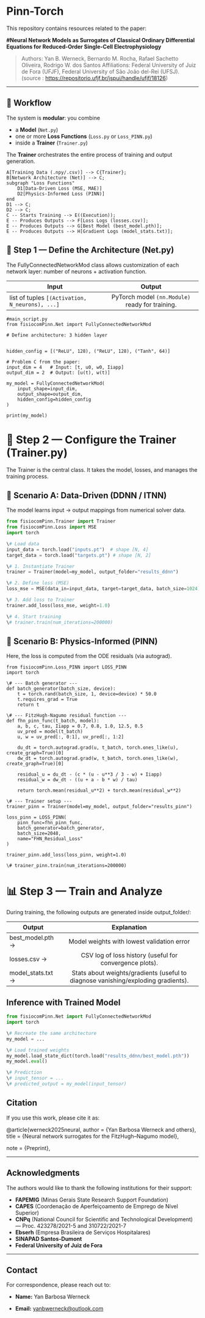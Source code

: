 # Pinn-Torch

This repository contains resources related to the paper:

**#Neural Network Models as Surrogates of Classical Ordinary Differential Equations for Reduced-Order Single-Cell Electrophysiology**
>Authors: Yan B. Werneck, Bernardo M. Rocha, Rafael Sachetto Oliveira, Rodrigo W. dos Santos
Affiliations: Federal University of Juiz de Fora (UFJF), Federal University of São João del-Rei (UFSJ).
(source : https://repositorio.ufjf.br/jspui/handle/ufjf/18126)
---

## 🚀 Workflow

The system is **modular**: you combine
- a **Model** (`Net.py`)
- one or more **Loss Functions** (`Loss.py` or `Loss_PINN.py`)
- inside a **Trainer** (`Trainer.py`)

The **Trainer** orchestrates the entire process of training and output generation.


    A[Training Data (.npy/.csv)] --> C{Trainer};
    B[Network Architecture (Net)] --> C;
    subgraph "Loss Functions"
        D1[Data-Driven Loss (MSE, MAE)]
        D2[Physics-Informed Loss (PINN)]
    end
    D1 --> C;
    D2 --> C;
    C -- Starts Training --> E((Execution));
    E -- Produces Outputs --> F[Loss Logs (losses.csv)];
    E -- Produces Outputs --> G[Best Model (best_model.pth)];
    E -- Produces Outputs --> H[Gradient Logs (model_stats.txt)];


## 🧩 Step 1 — Define the Architecture (Net.py) ##

The FullyConnectedNetworkMod class allows customization of each network layer: number of neurons + activation function.


| Input         | Output        |
| ------------- |:-------------:|
| list of tuples `[(Activation, N_neurons), ...]`  | PyTorch model `(nn.Module)` ready for training.     |


```
#main_script.py
from fisiocomPinn.Net import FullyConnectedNetworkMod

# Define architecture: 3 hidden layer


hidden_config = [("ReLU", 128), ("ReLU", 128), ("Tanh", 64)]

# Problem C from the paper:
input_dim = 4   # Input: [t, u0, w0, Iiapp]
output_dim = 2  # Output: [u(t), w(t)]

my_model = FullyConnectedNetworkMod(
    input_shape=input_dim,
    output_shape=output_dim,
    hidden_config=hidden_config
)

print(my_model)

```


# 🎯 Step 2 — Configure the Trainer (Trainer.py) #

The Trainer is the central class. It takes the model, losses, and manages the training process.

## 🔹 Scenario A: Data-Driven (DDNN / ITNN) ##

The model learns input → output mappings from numerical solver data.

```python
from fisiocomPinn.Trainer import Trainer
from fisiocomPinn.Loss import MSE
import torch

\# Load data
input_data = torch.load("inputs.pt")  # shape [N, 4]
target_data = torch.load("targets.pt") # shape [N, 2]

\# 1. Instantiate Trainer
trainer = Trainer(model=my_model, output_folder="results_ddnn")

\# 2. Define loss (MSE)
loss_mse = MSE(data_in=input_data, target=target_data, batch_size=1024)

\# 3. Add loss to Trainer
trainer.add_loss(loss_mse, weight=1.0)

\# 4. Start training
\# trainer.train(num_iterations=200000)
```

## 🔹 Scenario B: Physics-Informed (PINN) ##

Here, the loss is computed from the ODE residuals (via autograd).

```from fisiocomPinn.Trainer import Trainer
from fisiocomPinn.Loss_PINN import LOSS_PINN
import torch

\# --- Batch generator ---
def batch_generator(batch_size, device):
    t = torch.rand(batch_size, 1, device=device) * 50.0
    t.requires_grad = True
    return t

\# --- FitzHugh-Nagumo residual function ---
def fhn_pinn_func(t_batch, model):
    a, b, c, tau, Iiapp = 0.7, 0.8, 1.0, 12.5, 0.5
    uv_pred = model(t_batch)
    u, w = uv_pred[:, 0:1], uv_pred[:, 1:2]

    du_dt = torch.autograd.grad(u, t_batch, torch.ones_like(u), create_graph=True)[0]
    dw_dt = torch.autograd.grad(w, t_batch, torch.ones_like(w), create_graph=True)[0]

    residual_u = du_dt - (c * (u - u**3 / 3 - w) + Iiapp)
    residual_w = dw_dt - ((u + a - b * w) / tau)

    return torch.mean(residual_u**2) + torch.mean(residual_w**2)

\# --- Trainer setup ---
trainer_pinn = Trainer(model=my_model, output_folder="results_pinn")

loss_pinn = LOSS_PINN(
    pinn_func=fhn_pinn_func,
    batch_generator=batch_generator,
    batch_size=2048,
    name="FHN_Residual_Loss"
)

trainer_pinn.add_loss(loss_pinn, weight=1.0)

\# trainer_pinn.train(num_iterations=200000)
```

# 📊 Step 3 — Train and Analyze #

During training, the following outputs are generated inside output_folder/:

|Output       |Explanation       |
| ------------- |:-------------:|
| best_model.pth   →    | Model weights with lowest validation error      |
| losses.csv → | CSV log of loss history (useful for convergence plots).|
|model_stats.txt  → | Stats about weights/gradients (useful to diagnose vanishing/exploding gradients).|


## Inference with Trained Model ##
```python
from fisiocomPinn.Net import FullyConnectedNetworkMod
import torch

\# Recreate the same architecture
my_model = ...

\# Load trained weights
my_model.load_state_dict(torch.load("results_ddnn/best_model.pth"))
my_model.eval()

\# Prediction
\# input_tensor = ...
\# predicted_output = my_model(input_tensor)
```


<!-- ## 📖 Abstract

Electrophysiology modeling plays a crucial role in non-invasive diagnostics and in advancing our understanding of cardiac and brain function. Traditional methods rely on solving systems of **ordinary differential equations (ODEs)**, which are computationally expensive.

This study explores **neural networks as differentiable surrogate models** for electrophysiology simulations, using the **FitzHugh–Nagumo (FHN)** model as a case study. Three surrogate strategies are investigated:

- **Data-Driven Neural Networks (DDNNs):** trained directly on numerical solutions.
- **Physics-Informed Neural Networks (PINNs):** integrate ODE constraints into the loss function.
- **Iterative Neural Networks (ITNNs):** learn discrete update rules for advancing system states.

With **TensorRT optimization**, surrogates achieve up to **1.8× speedup** compared to optimized CUDA solvers, with minimal accuracy loss.

---

## ⚙️ Methodology

- **Base model:** FitzHugh–Nagumo (FHN), describing excitable cell dynamics.
- **Problem settings:**
  - **A:** solution depends only on time `t`.
  - **B:** adds initial conditions `(u0, w0)`.
  - **C:** adds external current `Iiapp`.
- **Data generation:** Euler method with 0.01 ms time step.
- **Training sets:** 1k, 10k, and 100k samples.
- **Hardware:** NVIDIA RTX 4070 GPU + Intel i5-12400F CPU.
- **Optimization:** TensorRT for GPU-accelerated inference.

---

## 📊 Results

- **DDNNs** → best accuracy in data-rich scenarios, robust and faster to train.
- **PINNs** → effective only in data-scarce scenarios, but ~2× higher training cost.
- **ITNNs** → prone to instability due to error accumulation across iterations.

➡️ **Conclusion:**
- DDNNs are the most practical surrogates when sufficient data can be generated.
- PINNs help when data is scarce, but add computational overhead.
- ITNNs face limitations in long-term stability.

---

## 🚀 Applications

- **Digital twins** for personalized cardiology and neurology.
- **Real-time simulations** for clinical decision support.
- **Differentiable AI pipelines** for scientific computing.

--- -->


## Citation

If you use this work, please cite it as:

@article{werneck2025neural,
author = {Yan Barbosa Werneck and others},
title = {Neural network surrogates for the FitzHugh–Nagumo model},
<!-- year = {2025}, -->
<!-- journal = {To be updated}, -->
note = {Preprint},
<!-- url = {https://arxiv.org/abs/xxxx.xxxxx} -->


---

## Acknowledgments

The authors would like to thank the following institutions for their support:

- **FAPEMIG** (Minas Gerais State Research Support Foundation)
- **CAPES** (Coordenação de Aperfeiçoamento de Emprego de Nível Superior)
- **CNPq** (National Council for Scientific and Technological Development) — Proc. 423278/2021-5 and 310722/2021-7
- **Ebserh** (Empresa Brasileira de Serviços Hospitalares)
- **SINAPAD Santos-Dumont**
- **Federal University of Juiz de Fora**

---

## Contact

For correspondence, please reach out to:

- **Name:** Yan Barbosa Werneck
<!-- - **Address:** Rua São Mateus 872, Juiz de Fora, Brazil   -->
- **Email:** [yanbwerneck@outlook.com](mailto:yanbwerneck@outlook.com)
